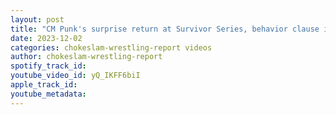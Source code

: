 ```yaml
---
layout: post
title: "CM Punk's surprise return at Survivor Series, behavior clause in contract &(NDA) with AEW. Ep#172"
date: 2023-12-02
categories: chokeslam-wrestling-report videos
author: chokeslam-wrestling-report
spotify_track_id: 
youtube_video_id: yQ_IKFF6biI
apple_track_id: 
youtube_metadata: 
---
```

